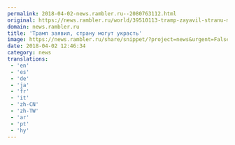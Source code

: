 ```yaml
---
permalink: 2018-04-02-news.rambler.ru--2080763112.html
original: https://news.rambler.ru/world/39510113-tramp-zayavil-stranu-mogut-ukrast/
domain: news.rambler.ru
title: 'Трамп заявил, страну могут украсть'
image: https://news.rambler.ru/share/snippet/?project=news&urgent=False&image=http%3A%2F%2Fnews.rambler.ru%2Fimg%2F2018%2F04%2F02151654.987811.7484.jpg&big=False&title=%D0%A2%D1%80%D0%B0%D0%BC%D0%BF+%D0%B7%D0%B0%D1%8F%D0%B2%D0%B8%D0%BB%2C+%D1%81%D1%82%D1%80%D0%B0%D0%BD%D1%83+%D0%BC%D0%BE%D0%B3%D1%83%D1%82+%D1%83%D0%BA%D1%80%D0%B0%D1%81%D1%82%D1%8C
date: 2018-04-02 12:46:34
category: news
translations: 
 - 'en'
 - 'es'
 - 'de'
 - 'ja'
 - 'fr'
 - 'it'
 - 'zh-CN'
 - 'zh-TW'
 - 'ar'
 - 'pt'
 - 'hy'
---
```


